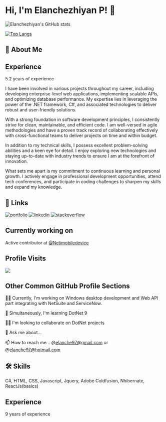 # Hi, I'm Elanchezhiyan P! 👋 

![Elanchezhiyan's GitHub stats](https://github-readme-stats.vercel.app/api?username=elanchezhiyan-p&show_icons=true&theme=radical)

[![Top Langs](https://github-readme-stats.vercel.app/api/top-langs/?username=elanchezhiyan-p&langs_count=8&layout=compact)](https://github.com/elanchezhiyan-p/github-readme-stats)

## 🚀 About Me
## Experience

5.2 years of experience


I have been involved in various projects throughout my career, including developing enterprise-level web applications, implementing scalable APIs, and optimizing database performance. My expertise lies in leveraging the power of the .NET framework, C#, and associated technologies to deliver robust and user-friendly solutions.

With a strong foundation in software development principles, I consistently strive for clean, maintainable, and efficient code. I am well-versed in agile methodologies and have a proven track record of collaborating effectively with cross-functional teams to deliver projects on time and within budget.

In addition to my technical skills, I possess excellent problem-solving abilities and a keen eye for detail. I enjoy exploring new technologies and staying up-to-date with industry trends to ensure I am at the forefront of innovation.

What sets me apart is my commitment to continuous learning and personal growth. I actively engage in professional development opportunities, attend tech conferences, and participate in coding challenges to sharpen my skills and expand my knowledge.


## 🔗 Links
[![portfolio](https://img.shields.io/badge/my_portfolio-000?style=for-the-badge&logo=ko-fi&logoColor=white)](http://elanchezhiyan-p.github.io/profile)
[![linkedin](https://img.shields.io/badge/linkedin-0A66C2?style=for-the-badge&logo=linkedin&logoColor=white)](https://in.linkedin.com/in/elanchezhiyan-p)
[![stackoverflow](https://img.shields.io/badge/stack%20overflow-FE7A16?logo=stack-overflow&logoColor=white&style=for-the-badge)](https://stackoverflow.com/users/10524923/elanchezhiyan-p)

## Currently working on 
  Active contributor at [@Netimobiledevice](https://github.com/artehe/Netimobiledevice)

## Profile Visits
![](https://komarev.com/ghpvc/?username=Elanchezhiyan-P&base=5000)

## Other Common GitHub Profile Sections
👩‍💻 Currently, I'm working on Windows desktop development and Web API part integrating with NetSuite and ServiceNow.

🧠 Simultaneously, I'm learning DotNet 9

👯‍♀️ I'm looking to collaborate on DotNet projects

💬 Ask me about...

📫 How to reach me... @elanche97@gmail.com or @elanche97@hotmail.com

## 🛠 Skills
C#, HTML, CSS, Javascript, Jquery, Adobe Coldfusion, Nhibernate, ReactJs(basics)


<!---
Elanchezhiyan-P/Elanchezhiyan-P is a ✨ special ✨ repository because its `README.md` (this file) appears on your GitHub profile.
You can click the Preview link to take a look at your changes.
--->
## Experience
9 years of experience
